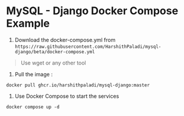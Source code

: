 # MySQL - Django Docker Compose Example
1. Download the docker-compose.yml from 
`
https://raw.githubusercontent.com/HarshithPaladi/mysql-django/beta/docker-compose.yml
`
> Use wget or any other tool
1. Pull the image :
```
docker pull ghcr.io/harshithpaladi/mysql-django:master
```
1. Use Docker Compose to start the services
```
docker compose up -d
```